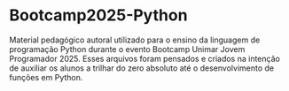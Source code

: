 # Bootcamp2025-Python
Material pedagógico autoral utilizado para o ensino da linguagem de programação Python durante o evento Bootcamp Unimar Jovem Programador 2025. Esses arquivos foram pensados e criados na intenção de auxiliar os alunos a trilhar do zero absoluto até o desenvolvimento de funções em Python.
